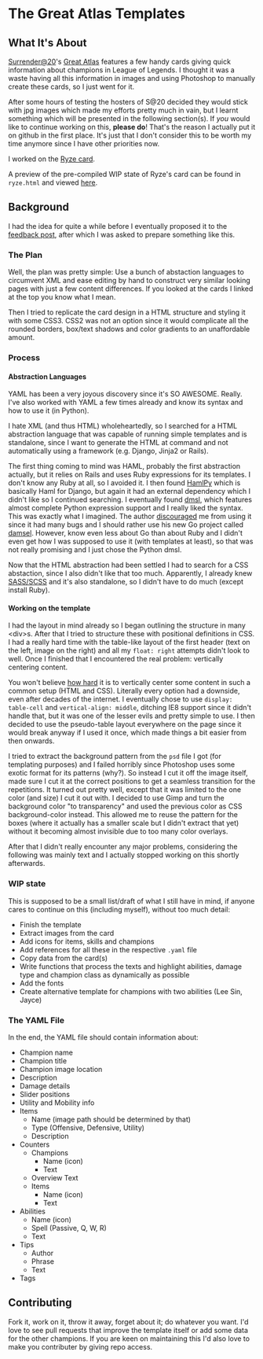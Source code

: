 The Great Atlas Templates
=========================

What It's About
---------------

[Surrender@20](http://www.surrenderat20.net/)'s [Great Atlas](http://www.surrenderat20.net/p/great-atlas.html) features a few handy cards giving quick information about champions in League of Legends. I thought it was a waste having all this information in images and using Photoshop to manually create these cards, so I just went for it.

After some hours of testing the hosters of S@20 decided they would stick with jpg images which made my efforts pretty much in vain, but I learnt something which will be presented in the following section(s). If *you* would like to continue working on this, **please do**! That's the reason I actually put it on github in the first place. It's just that I don't consider this to be worth my time anymore since I have other priorities now.

I worked on the [Ryze card](http://3.bp.blogspot.com/-8tgmGAJcwWI/UUn_lsvFB-I/AAAAAAAABIQ/voiVakJvGDI/s2200/Ryze.jpg).

A preview of the pre-compiled WIP state of Ryze's card can be found in `ryze.html` and viewed [here](https://raw.github.com/FichteFoll/atlas-templates/master/ryze.html).


Background
----------

I had the idea for quite a while before I eventually proposed it to the [feedback post](http://www.surrenderat20.net/2013/08/the-great-atlas-feedback-mini-contest.html#comment-1007284907), after which I was asked to prepare something like this.

### The Plan

Well, the plan was pretty simple: Use a bunch of abstaction languages to circumvent XML and ease editing by hand to construct very similar looking pages with just a few content differences. If you looked at the cards I linked at the top you know what I mean.

Then I tried to replicate the card design in a HTML structure and styling it with some CSS3. CSS2 was not an option since it would complicate all the rounded borders, box/text shadows and color gradients to an unaffordable amount.

### Process

#### Abstraction Languages

YAML has been a very joyous discovery since it's SO AWESOME. Really. I've also worked with YAML a few times already and know its syntax and how to use it (in Python).

I hate XML (and thus HTML) wholeheartedly, so I searched for a HTML abstraction language that was capable of running simple templates and is standalone, since I want to generate the HTML at command and not automatically using a framework (e.g. Django, Jinja2 or Rails).

The first thing coming to mind was HAML, probably the first abstraction actually, but it relies on Rails and uses Ruby expressions for its templates. I don't know any Ruby at all, so I avoided it. I then found [HamlPy](https://github.com/jessemiller/HamlPy/) which is basically Haml for Django, but again it had an external dependency which I didn't like so I continued searching. I eventually found [dmsl](https://github.com/dskinner/dmsl), which features almost complete Python expression support and I really liked the syntax. This was exactly what I imagined. The author [discouraged](https://github.com/dskinner/dmsl/issues/27) me from using it since it had many bugs and I should rather use his new Go project called [damsel](https://github.com/dskinner/damsel). However, know even less about Go than about Ruby and I didn't even get how I was supposed to use it (with templates at least), so that was not really promising and I just chose the Python dmsl.

Now that the HTML abstraction had been settled I had to search for a CSS abstaction, since I also didn't like that too much. Apparently, I already knew [SASS/SCSS](http://sass-lang.com/) and it's also standalone, so I didn't have to do much (except install Ruby).

#### Working on the template

I had the layout in mind already so I began outlining the structure in many &lt;div&gt;s. After that I tried to structure these with positional definitions in CSS. I had a really hard time with the table-like layout of the first header (text on the left, image on the right) and all my `float: right` attempts didn't look to well. Once I finished that I encountered the real problem: vertically centering content.

You won't believe [how hard](http://blog.themeforest.net/tutorials/vertical-centering-with-css/) it is to vertically center some content in such a common setup (HTML and CSS). Literally every option had a downside, even after decades of the internet. I eventually chose to use `display: table-cell` and `vertical-align: middle`, ditching IE8 support since it didn't handle that, but it was one of the lesser evils and pretty simple to use. I then decided to use the pseudo-table layout everywhere on the page since it would break anyway if I used it once, which made things a bit easier from then onwards.

I tried to extract the background pattern from the `psd` file I got (for templating purposes) and I failed horribly since Photoshop uses some exotic format for its patterns (why?). So instead I cut it off the image itself, made sure I cut it at the correct positions to get a seamless transition for the repetitions. It turned out pretty well, except that it was limited to the one color (and size) I cut it out with. I decided to use Gimp and turn the background color "to transparency" and used the previous color as CSS background-color instead. This allowed me to reuse the pattern for the boxes (where it actually has a smaller scale but I didn't extract that yet) without it becoming almost invisible due to too many color overlays.

After that I didn't really encounter any major problems, considering the following was mainly text and I actually stopped working on this shortly afterwards.


### WIP state

This is supposed to be a small list/draft of what I still have in mind, if anyone cares to continue on this (including myself), without too much detail:

- Finish the template
- Extract images from the card
- Add icons for items, skills and champions
- Add references for all these in the respective `.yaml` file
- Copy data from the card(s)
- Write functions that process the texts and highlight abilities, damage type and champion class as dynamically as possible
- Add the fonts
- Create alternative template for champions with two abilities (Lee Sin, Jayce)


### The YAML File

In the end, the YAML file should contain information about:

- Champion name
- Champion title
- Champion image location
- Description
- Damage details
- Slider positions
- Utility and Mobility info
- Items
    - Name (image path should be determined by that)
    - Type (Offensive, Defensive, Utility)
    - Description
- Counters
    - Champions
        - Name (icon)
        - Text
    - Overview Text
    - Items
        - Name (icon)
        - Text
- Abilities
    - Name (icon)
    - Spell (Passive, Q, W, R)
    - Text
- Tips
    - Author
    - Phrase
    - Text
- Tags


Contributing
------------

Fork it, work on it, throw it away, forget about it; do whatever you want. I'd love to see pull requests that improve the template itself or add some data for the other champions. If you are keen on maintaining this I'd also love to make you contributer by giving repo access.